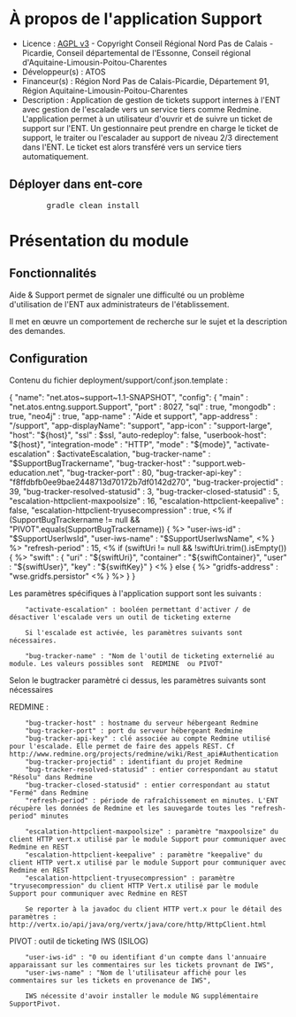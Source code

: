 # À propos de l'application Support

* Licence : [AGPL v3](http://www.gnu.org/licenses/agpl.txt) - Copyright Conseil Régional Nord Pas de Calais - Picardie, Conseil départemental de l'Essonne, Conseil régional d'Aquitaine-Limousin-Poitou-Charentes
* Développeur(s) : ATOS
* Financeur(s) : Région Nord Pas de Calais-Picardie,  Département 91, Région Aquitaine-Limousin-Poitou-Charentes
* Description : Application de gestion de tickets support internes à l'ENT avec gestion de l'escalade vers un service tiers comme Redmine. L'application permet à un utilisateur d'ouvrir et de suivre un ticket de support sur l'ENT. Un gestionnaire peut prendre en charge le ticket de support, le traiter ou l'escalader au support de niveau 2/3 directement dans l'ENT. Le ticket est alors transféré vers un service tiers automatiquement.

## Déployer dans ent-core
<pre>
		gradle clean install
</pre>

# Présentation du module

## Fonctionnalités

Aide & Support permet de signaler une difficulté ou un problème d'utilisation de l'ENT aux administrateurs de l'établissement.

Il met en œuvre un comportement de recherche sur le sujet et la description des demandes.

## Configuration
Contenu du fichier deployment/support/conf.json.template :
  
   {
      "name": "net.atos~support~1.1-SNAPSHOT",
      "config": {
        "main" : "net.atos.entng.support.Support",
        "port" : 8027,
        "sql" : true,
        "mongodb" : true,
        "neo4j" : true,
        "app-name" : "Aide et support",
        "app-address" : "/support",
        "app-displayName": "support",
        "app-icon" : "support-large",
        "host": "${host}",
        "ssl" : $ssl,
        "auto-redeploy": false,
        "userbook-host": "${host}",
        "integration-mode" : "HTTP",
        "mode" : "${mode}",
        "activate-escalation" : $activateEscalation,
        "bug-tracker-name" : "$SupportBugTrackername",
        "bug-tracker-host" : "support.web-education.net",
        "bug-tracker-port" : 80,
        "bug-tracker-api-key" : "f8ffdbfb0ee9bae2448713d70172b7df0142d270",
        "bug-tracker-projectid" : 39,
        "bug-tracker-resolved-statusid" : 3,
        "bug-tracker-closed-statusid" : 5,
        "escalation-httpclient-maxpoolsize" : 16,
        "escalation-httpclient-keepalive" : false,
        "escalation-httpclient-tryusecompression" : true,
        <% if (SupportBugTrackername != null && "PIVOT".equals(SupportBugTrackername)) { %>
            "user-iws-id" : "$SupportUserIwsId",
            "user-iws-name" : "$SupportUserIwsName",
		<% } %>
        "refresh-period" : 15,
      <% if (swiftUri != null && !swiftUri.trim().isEmpty()) { %>
          "swift" : {
              "uri" : "${swiftUri}",
              "container" : "${swiftContainer}",
              "user" : "${swiftUser}",
              "key" : "${swiftKey}"
          }
      <% } else { %>
            "gridfs-address" : "wse.gridfs.persistor"
      <% } %>
      }
    }

Les paramètres spécifiques à l'application support sont les suivants :

        "activate-escalation" : booléen permettant d'activer / de désactiver l'escalade vers un outil de ticketing externe
        
        Si l'escalade est activée, les paramètres suivants sont nécessaires.
                
        "bug-tracker-name" : "Nom de l'outil de ticketing externelié au module. Les valeurs possibles sont  REDMINE  ou PIVOT"
        
Selon le bugtracker paramètré ci dessus, les paramètres suivants sont nécessaires         

REDMINE : 

        "bug-tracker-host" : hostname du serveur hébergeant Redmine
        "bug-tracker-port" : port du serveur hébergeant Redmine
        "bug-tracker-api-key" : clé associée au compte Redmine utilisé pour l'escalade. Elle permet de faire des appels REST. Cf http://www.redmine.org/projects/redmine/wiki/Rest_api#Authentication
        "bug-tracker-projectid" : identifiant du projet Redmine
        "bug-tracker-resolved-statusid" : entier correspondant au statut "Résolu" dans Redmine
        "bug-tracker-closed-statusid" : entier correspondant au statut "Fermé" dans Redmine
        "refresh-period" : période de rafraîchissement en minutes. L'ENT récupère les données de Redmine et les sauvegarde toutes les "refresh-period" minutes

        "escalation-httpclient-maxpoolsize" : paramètre "maxpoolsize" du client HTTP vert.x utilisé par le module Support pour communiquer avec Redmine en REST
        "escalation-httpclient-keepalive" : paramètre "keepalive" du client HTTP vert.x utilisé par le module Support pour communiquer avec Redmine en REST
        "escalation-httpclient-tryusecompression" : paramètre "tryusecompression" du client HTTP Vert.x utilisé par le module Support pour communiquer avec Redmine en REST

        Se reporter à la javadoc du client HTTP vert.x pour le détail des paramètres : http://vertx.io/api/java/org/vertx/java/core/http/HttpClient.html

PIVOT : outil de ticketing IWS (ISILOG)

        "user-iws-id" : "0 ou identifiant d'un compte dans l'annuaire apparaissant sur les commentaires sur les tickets provnant de IWS",
		"user-iws-name" : "Nom de l'utilisateur affiché pour les commentaires sur les tickets en provenance de IWS",

        IWS nécessite d'avoir installer le module NG supplémentaire SupportPivot.
